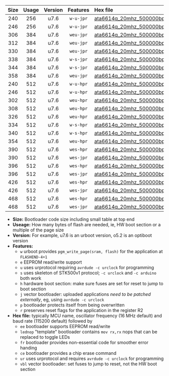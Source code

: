 |Size|Usage|Version|Features|Hex file|
|:-:|:-:|:-:|:-:|:--|
|240|256|u7.6|`w-u-jpr`|[ata6614q_20mhz_500000bps_ur_vbl.hex](https://raw.githubusercontent.com/stefanrueger/urboot/main//ata6614q_20mhz_500000bps_ur_vbl.hex)|
|246|256|u7.6|`w-u-jpr`|[ata6614q_20mhz_500000bps_lednop_ur_vbl.hex](https://raw.githubusercontent.com/stefanrueger/urboot/main//ata6614q_20mhz_500000bps_lednop_ur_vbl.hex)|
|306|384|u7.6|`weu-jpr`|[ata6614q_20mhz_500000bps_ee_ur_vbl.hex](https://raw.githubusercontent.com/stefanrueger/urboot/main//ata6614q_20mhz_500000bps_ee_ur_vbl.hex)|
|312|384|u7.6|`weu-jpr`|[ata6614q_20mhz_500000bps_ee_lednop_ur_vbl.hex](https://raw.githubusercontent.com/stefanrueger/urboot/main//ata6614q_20mhz_500000bps_ee_lednop_ur_vbl.hex)|
|330|384|u7.6|`weu-jpr`|[ata6614q_20mhz_500000bps_ee_lednop_fr_ur_vbl.hex](https://raw.githubusercontent.com/stefanrueger/urboot/main//ata6614q_20mhz_500000bps_ee_lednop_fr_ur_vbl.hex)|
|338|384|u7.6|`w-s-jpr`|[ata6614q_20mhz_500000bps_vbl.hex](https://raw.githubusercontent.com/stefanrueger/urboot/main//ata6614q_20mhz_500000bps_vbl.hex)|
|344|384|u7.6|`w-s-jpr`|[ata6614q_20mhz_500000bps_lednop_vbl.hex](https://raw.githubusercontent.com/stefanrueger/urboot/main//ata6614q_20mhz_500000bps_lednop_vbl.hex)|
|358|384|u7.6|`weu-jpr`|[ata6614q_20mhz_500000bps_ee_lednop_fr_ce_ur_vbl.hex](https://raw.githubusercontent.com/stefanrueger/urboot/main//ata6614q_20mhz_500000bps_ee_lednop_fr_ce_ur_vbl.hex)|
|240|512|u7.6|`w-u-hpr`|[ata6614q_20mhz_500000bps_ur.hex](https://raw.githubusercontent.com/stefanrueger/urboot/main//ata6614q_20mhz_500000bps_ur.hex)|
|246|512|u7.6|`w-u-hpr`|[ata6614q_20mhz_500000bps_lednop_ur.hex](https://raw.githubusercontent.com/stefanrueger/urboot/main//ata6614q_20mhz_500000bps_lednop_ur.hex)|
|302|512|u7.6|`weu-hpr`|[ata6614q_20mhz_500000bps_ee_ur.hex](https://raw.githubusercontent.com/stefanrueger/urboot/main//ata6614q_20mhz_500000bps_ee_ur.hex)|
|308|512|u7.6|`weu-hpr`|[ata6614q_20mhz_500000bps_ee_lednop_ur.hex](https://raw.githubusercontent.com/stefanrueger/urboot/main//ata6614q_20mhz_500000bps_ee_lednop_ur.hex)|
|326|512|u7.6|`weu-hpr`|[ata6614q_20mhz_500000bps_ee_lednop_fr_ur.hex](https://raw.githubusercontent.com/stefanrueger/urboot/main//ata6614q_20mhz_500000bps_ee_lednop_fr_ur.hex)|
|334|512|u7.6|`w-s-hpr`|[ata6614q_20mhz_500000bps.hex](https://raw.githubusercontent.com/stefanrueger/urboot/main//ata6614q_20mhz_500000bps.hex)|
|340|512|u7.6|`w-s-hpr`|[ata6614q_20mhz_500000bps_lednop.hex](https://raw.githubusercontent.com/stefanrueger/urboot/main//ata6614q_20mhz_500000bps_lednop.hex)|
|354|512|u7.6|`weu-hpr`|[ata6614q_20mhz_500000bps_ee_lednop_fr_ce_ur.hex](https://raw.githubusercontent.com/stefanrueger/urboot/main//ata6614q_20mhz_500000bps_ee_lednop_fr_ce_ur.hex)|
|390|512|u7.6|`wes-hpr`|[ata6614q_20mhz_500000bps_ee.hex](https://raw.githubusercontent.com/stefanrueger/urboot/main//ata6614q_20mhz_500000bps_ee.hex)|
|390|512|u7.6|`wes-jpr`|[ata6614q_20mhz_500000bps_ee_vbl.hex](https://raw.githubusercontent.com/stefanrueger/urboot/main//ata6614q_20mhz_500000bps_ee_vbl.hex)|
|396|512|u7.6|`wes-hpr`|[ata6614q_20mhz_500000bps_ee_lednop.hex](https://raw.githubusercontent.com/stefanrueger/urboot/main//ata6614q_20mhz_500000bps_ee_lednop.hex)|
|396|512|u7.6|`wes-jpr`|[ata6614q_20mhz_500000bps_ee_lednop_vbl.hex](https://raw.githubusercontent.com/stefanrueger/urboot/main//ata6614q_20mhz_500000bps_ee_lednop_vbl.hex)|
|426|512|u7.6|`wes-hpr`|[ata6614q_20mhz_500000bps_ee_lednop_fr.hex](https://raw.githubusercontent.com/stefanrueger/urboot/main//ata6614q_20mhz_500000bps_ee_lednop_fr.hex)|
|426|512|u7.6|`wes-jpr`|[ata6614q_20mhz_500000bps_ee_lednop_fr_vbl.hex](https://raw.githubusercontent.com/stefanrueger/urboot/main//ata6614q_20mhz_500000bps_ee_lednop_fr_vbl.hex)|
|468|512|u7.6|`wes-hpr`|[ata6614q_20mhz_500000bps_ee_lednop_fr_ce.hex](https://raw.githubusercontent.com/stefanrueger/urboot/main//ata6614q_20mhz_500000bps_ee_lednop_fr_ce.hex)|
|468|512|u7.6|`wes-jpr`|[ata6614q_20mhz_500000bps_ee_lednop_fr_ce_vbl.hex](https://raw.githubusercontent.com/stefanrueger/urboot/main//ata6614q_20mhz_500000bps_ee_lednop_fr_ce_vbl.hex)|

- **Size:** Bootloader code size including small table at top end
- **Useage:** How many bytes of flash are needed, ie, HW boot section or a multiple of the page size
- **Version:** For example, u7.6 is an urboot version, o5.2 is an optiboot version
- **Features:**
  + `w` urboot provides `pgm_write_page(sram, flash)` for the application at `FLASHEND-4+1`
  + `e` EEPROM read/write support
  + `u` uses urprotocol requiring `avrdude -c urclock` for programming
  + `s` uses skeleton of STK500v1 protocol; `-c urclock` and `-c arduino` both work
  + `h` hardware boot section: make sure fuses are set for reset to jump to boot section
  + `j` vector bootloader: uploaded applications *need to be patched externally*, eg, using `avrdude -c urclock`
  + `p` bootloader protects itself from being overwritten
  + `r` preserves reset flags for the application in the register R2
- **Hex file:** typically MCU name, oscillator frequency (16 MHz default) and baud rate (115200 default) followed by
  + `ee` bootloader supports EEPROM read/write
  + `lednop` "template" bootloader contains `mov rx,rx` nops that can be replaced to toggle LEDs
  + `fr` bootloader provides non-essential code for smoother error handing
  + `ce` bootloader provides a chip erase command
  + `ur` uses urprotocol and requires `avrdude -c urclock` for programming
  + `vbl` vector bootloader: set fuses to jump to reset, not the HW boot section
